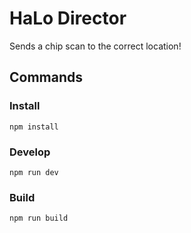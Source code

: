 # HaLo Director

Sends a chip scan to the correct location!

## Commands

### Install

```
npm install
```

### Develop

```
npm run dev
```

### Build

```
npm run build
```